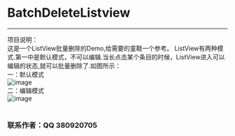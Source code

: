 ﻿BatchDeleteListview
===================
-----------------------------------
项目说明：<br />
  这是一个ListView批量删除的Demo,给需要的童鞋一个参考。
ListView有两种模式.第一中是默认模式，不可以编辑.当长点击某个条目的时候，ListView进入可以编辑的状态,就可以批量删除了.如图所示：<br />
一：默认模式<br />
 ![image](https://github.com/cuiyue1988/BatchDeleteListview/raw/master/list_normal.png)<br />
二：编辑模式<br />
 ![image](https://github.com/cuiyue1988/BatchDeleteListview/raw/master/list_select.png)<br />
 <br />
### 联系作者：QQ 380920705

